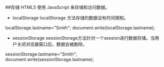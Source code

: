 ##存储
HTML5 使用 JavaScript 来存储和访问数据。

- localStorage 
localStorage 方法存储的数据没有时间限制。

localStorage.lastname="Smith";
document.write(localStorage.lastname);

- sessionStorage
sessionStorage方法针对一个session进行数据存储。当用户关闭浏览器窗口后，数据会被删除。

sessionStorage.lastname="Smith";
document.write(sessionStorage.lastname);